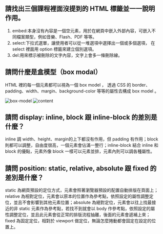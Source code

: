 ## 請找出三個課程裡面沒提到的 HTML 標籤並一一說明作用。
1. embed:本身沒有內容是一個空元素，用於在網頁中嵌入外部內容，可嵌入不同檔案類型，例如音樂、Flash、PDF 等等。
2. select:下拉式選單，讓使用者可以從一堆選項中選擇出一個或多個選項， 在 select 裡面用 option 標籤來建立個別選項。
3.   del:用來標示被刪除的文字內容，文字上會多一條刪除線。

## 請問什麼是盒模型（box modal）
HTML 裡的每一個元素都可以視為一個 box model ， 透過 CSS 的 border、padding、width、margin、background-color 等等的屬性去構成 box model 。

![box-model](https://developer.mozilla.org/en-US/docs/Learn/CSS/Building_blocks/The_box_model/box-model.png)
![content](https://developer.mozilla.org/en-US/docs/Learn/CSS/Building_blocks/The_box_model/standard-box-model.png)

## 請問 display: inline, block 跟 inline-block 的差別是什麼？
inline 調 width、height、margin的上下都沒有作用，但 padding 有作用；block 則都可以調整，自由度很高，一個元素會佔滿一整行；inline-block 結合 inline 和 block 的優點，元素外像 block 一樣可以元素並排，元素內則可以調各種屬性。


## 請問 position: static, relative, absolute 跟 fixed 的差別是什麼？

static 為網頁預設的定位方式，元素會照著瀏覽器預設的配置自動排版在頁面上；relative 為相對定位，元素會以原本的位置作為參考點，依照設定的屬性調整定位，並且不會影響到其他元素位置；absolute 為絕對定位，元素會以往上找最接近的非 static 元素作為參考點，若找不到就會以 body 作參考點，依照設定的屬性調整定位，並且此元素會從正常的排版流程抽離，後面的元素會遞補上來；fixed 為固定定位，相對於 viewport 做定位，無論怎麼捲動都會固定在設定的位置上。